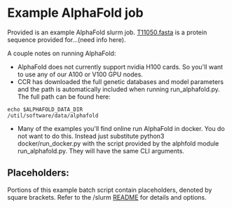 # Example AlphaFold job

Provided is an example AlphaFold slurm job. [T11050.fasta](./T1050.fasta) is a protein sequence provided 
for...(need info here).

A couple notes on running AlphaFold:

- AlphaFold does not currently support nvidia H100 cards. So you'll want to use any of our A100 or V100 GPU nodes.
- CCR has downloaded the full genetic databases and model parameters and the path is automatically included when running run_alphafold.py. The full path can be found here:
```
echo $ALPHAFOLD_DATA_DIR
/util/software/data/alphafold
```
- Many of the examples you'll find online run AlphaFold in docker. You do not want to do this. Instead just substitute python3 docker/run_docker.py with the script provided by the alphfold module 
run_alphafold.py. They will have the same CLI arguments.

## Placeholders:

Portions of this example batch script contain placeholders, denoted by square brackets. Refer to the /slurm [README](../../README.md) for details and options.

